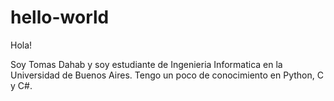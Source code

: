 # hello-world

Hola!

Soy Tomas Dahab y soy estudiante de Ingenieria Informatica en la Universidad de Buenos Aires.
Tengo un poco de conocimiento en Python, C y C#.
